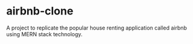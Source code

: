 
# airbnb-clone
A project to replicate the popular house renting application called airbnb using MERN stack technology.
